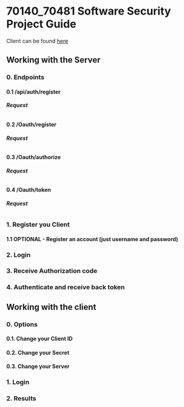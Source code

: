 # 70140_70481 Software Security Project Guide

Client can be found [here](index.html)

## Working with the Server

### 0. Endpoints

#### 0.1 /api/auth/register

***Request***
```

```

#### 0.2 /Oauth/register

***Request***
```

```

#### 0.3 /Oauth/authorize

***Request***
```

```

#### 0.4 /Oauth/token

***Request***
```

```

### 1. Register you Client

#### 1.1 OPTIONAL - Register an account (just username and password)

### 2. Login

### 3. Receive Authorization code

### 4. Authenticate and receive back token


## Working with the client

### 0. Options

#### 0.1. Change your Client ID

#### 0.2. Change your Secret

#### 0.3. Change your Server

### 1. Login

### 2. Results
